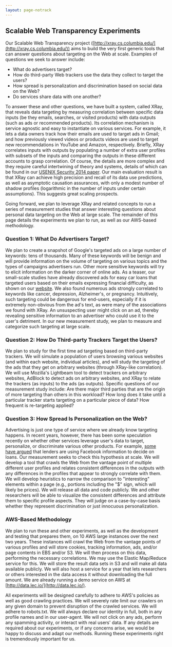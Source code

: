 ```yaml
---
layout: page-notrack
---
```


## Scalable Web Transparency Experiments

Our Scalable Web Transparency project ([http://xray.cs.columbia.edu/](http://xray.cs.columbia.edu/)) aims to build
the very first generic tools that can answer questions about targeting on the Web
at scale.  Examples of questions we seek to answer include: 

- What do advertisers target?
- How do third-party Web trackers use the data they collect to target the
users?
- How spread is personalization and discrimination based on social
data on the Web?
- Do services share data with one another?

To answer these and other questions, we have built a system, called XRay, that reveals
data targeting by measuring correlation between specific data inputs (be they emails,
searches, or visited products) with data outputs (such as ads or recommended products).
Its correlation mechanism is service agnostic and easy to instantiate on various services.
For example, it lets a data owners track how their emails are used to target ads in Gmail;
and how previously viewed videos or products videos are used to target new recommendations
in YouTube and Amazon, respectively. Briefly, XRay correlates inputs with outputs by
populating a number of extra user profiles with subsets of the inputs and comparing the
outputs in these different accounts to grasp correlation. Of course, the details are more
complex and they require careful intertwining of theory and systems, details of which can
be found in our [USENIX Security 2014 paper](http://matlecu.github.io/xray/public/usenix14lecuyer.pdf).
Our main evaluation result is that XRay can achieve high precision and recall
of its data use predictions, as well as asymptotic causation assurances, with only a modest
number of shadow profiles (logarithmic in the number of inputs under certain assumptions).
This suggests great scaling prospects.

Going forward, we plan to leverage XRay and related concepts to run a series of measurement
studies that answer interesting questions about personal data targeting on the Web at
large scale.  The remainder of this page details the experiments we plan to run, as well as our
AWS-based methodology.

### Question 1: What Do Advertisers Target?

We plan to create a snapshot of Google's targeted ads on a large number of keywords: tens of thousands.
Many of these keywords will be benign and will provide information on the volume of targeting on various topics
and the types of campaigns advertisers run. Other more sensitive keywords will try to elicit information on the
darker corner of online ads. As a teaser, our small-scale studies have already discovered ads for easy car loans
that targeted users based on their emails expressing financial difficulty, as shown on our
[website](http://matlecu.github.io/xray/3-use-cases/#table). We also found numerous ads strongly correlated to
keywords like cancer, depression, Alzheimer's, or pregnancy. Intuitively, such targeting could be dangerous for
end-users, especially if it is extremely non-obvious from the ad's text, as were many of the associations we
found with XRay. An unsuspecting user might click on an ad, thereby revealing sensitive information to an
advertiser who could use it to the user's detriment. In our new measurement study, we plan to measure and
categorize such targeting at large scale.

### Question 2: How Do Third-party Trackers Target the Users?

We plan to study for the first time ad targeting based on third-party trackers. We will simulate a
population of users browsing various websites (and within each website, individual articles), and will study
the targeting of the ads that they get on arbitrary websites (through XRay-like correlation). We will use
Mozilla's Lightbeam tool to detect trackers on arbitrary websites, AdBlock to detect ads on arbitrary websites,
and XRay to relate the trackers (as inputs) to the ads (as outputs).  Specific questions of our measurement
study include: Are there major third parties that are the origin of more targeting than others in this workload?
How long does it take until a particular tracker starts targeting on a particular piece of data? How frequent is
re-targeting applied?

### Question 3: How Spread Is Personalization on the Web?

Advertising is just one type of service where we already know targeting happens. In recent years,
however, there has been some speculation recently on whether other services leverage user's data
to target, personalize, or discriminate various other products.  For example,
[some have argued](http://money.cnn.com/2013/08/26/technology/social/facebook-credit-score/) that
lenders are using Facebook information to decide on loans. Our measurement
seeks to check this hypothesis at scale. We will develop a tool that crawls the Web from the vantage
point of multiple different user profiles and relates consistent differences in the outputs with any
differences in the profiles that appear to strongly correlate with them.  We will develop heuristics
to narrow the comparison to "interesting" elements within a page (e.g., portions including the "$"
sign, which will likely be prices). We will release all data and code publicly.  We and other
researchers will be able to visualize the consistent differences and attribute them to specific profile
aspects. They will judge on a case-by-case basis whether they represent discrimination or just
innocuous personalization.

### AWS-Based Methodology

We plan to run these and other experiments, as well as the development and testing that prepares them, on 10
AWS large instances over the next two years.  These instances will crawl the Web from the vantage points of
various profiles and will store cookies, tracking information, ads, and/or page contents in EBS and/or S3.
We will then process on this data, performing the necessary correlations.  We may use the Elastic Map/Reduce
service for this. We will store the result data sets in S3 and will make all data available publicly.  We will
also host a service for a year that lets researchers or others interested in the data access it without
downloading the full amount.  We are already running a demo service on AWS at [http://data.lec.io/](http://data.lec.io/).

All experiments will be designed carefully to adhere to AWS's policies as well as good crawling practices.
We will severely rate limit our crawlers on any given domain to prevent disruption of the crawled services. We
will adhere to robots.txt.  We will always declare our identity in full, both in any profile names and in our
user-agent.  We will not click on any ads, perform any spamming activity, or interact with real users' data.
If any details are required about our experiments, or if any concerns arise, we would be happy to discuss and
adapt our methods.  Running these experiments right is tremendously important for us.

